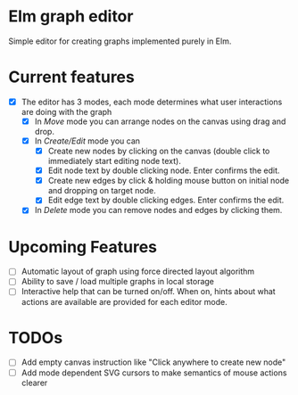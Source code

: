 # Elm graph editor

Simple editor for creating graphs implemented purely in Elm.

# Current features
- [x] The editor has 3 modes, each mode determines what user interactions are doing with the graph
    - [x] In *Move* mode you can arrange nodes on the canvas using drag and drop.
    - [x] In *Create/Edit* mode you can
        - [x] Create new nodes by clicking on the canvas (double click to immediately start editing node text).
        - [x] Edit node text by double clicking node. Enter confirms the edit.
        - [x] Create new edges by click & holding mouse button on initial node and dropping on target node.
        - [x] Edit edge text by double clicking edges. Enter confirms the edit.
    - [x] In *Delete* mode you can remove nodes and edges by clicking them.

# Upcoming Features
- [ ] Automatic layout of graph using force directed layout algorithm
- [ ] Ability to save / load multiple graphs in local storage
- [ ] Interactive help that can be turned on/off. When on, hints about what actions are available are provided for each editor mode.

# TODOs
- [ ] Add empty canvas instruction like "Click anywhere to create new node"
- [ ] Add mode dependent SVG cursors to make semantics of mouse actions clearer
